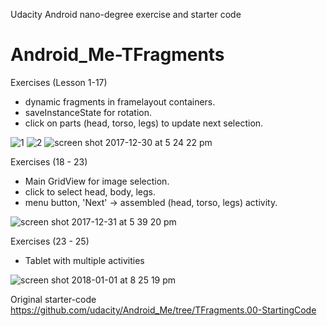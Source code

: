 Udacity Android nano-degree exercise and starter code


# Android_Me-TFragments
Exercises (Lesson 1-17)
- dynamic fragments in framelayout containers.
- saveInstanceState for rotation.
- click on parts (head, torso, legs) to update next selection.

![1](https://user-images.githubusercontent.com/1282659/34457696-03ec6978-ed7f-11e7-8854-5d8d7668c986.png)
![2](https://user-images.githubusercontent.com/1282659/34457697-0401dab0-ed7f-11e7-8550-f1c204b00948.png)
![screen shot 2017-12-30 at 5 24 22 pm](https://user-images.githubusercontent.com/1282659/34457938-5250933a-ed86-11e7-9230-c454d6c1c9f9.png)

Exercises (18 - 23)
- Main GridView for image selection.
- click to select head, body, legs.
- menu button, 'Next' -> assembled (head, torso, legs) activity. 

![screen shot 2017-12-31 at 5 39 20 pm](https://user-images.githubusercontent.com/1282659/34464703-9a7f751a-ee51-11e7-9675-e899875bc560.png)

Exercises (23 - 25)
- Tablet with multiple activities

![screen shot 2018-01-01 at 8 25 19 pm](https://user-images.githubusercontent.com/1282659/34472953-fdf7e998-ef31-11e7-8189-56bf066ecb18.png)

Original starter-code
https://github.com/udacity/Android_Me/tree/TFragments.00-StartingCode
